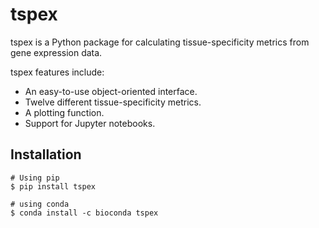 # tspex

tspex is a Python package for calculating tissue-specificity metrics from gene expression data.

tspex features include:
  - An easy-to-use object-oriented interface.
  - Twelve different tissue-specificity metrics.
  - A plotting function.
  - Support for Jupyter notebooks.

## Installation

```
# Using pip
$ pip install tspex

# using conda
$ conda install -c bioconda tspex
```
